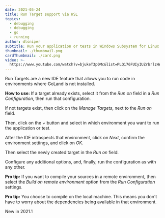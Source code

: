 ```yaml
---
date: 2021-05-24
title: Run Target support via WSL
topics:
  - debugging
  - debugging
  - go
  - running
author: dlsniper
subtitle: Run your application or tests in Windows Subsystem for Linux (WSL) with ease
thumbnail: ./thumbnail.png
cardThumbnail: ./card.png
video: >-
  https://www.youtube.com/watch?v=bjukeT3p0Mc&list=PLQ176FUIyIUZrbrlz4AY1V8VzBJKZyVlW&index=108
---
```

Run Targets are a new IDE feature that allows you to run code
in environments where GoLand is not installed.

**How to use:**
If a target already exists, select it from the *Run on* field
in a *Run Configuration*, then run that configuration.

If not targets exist, then click on the *Manage Targets*, next
to the *Run on* field.

Then, click on the *+* button and select in which environment
you want to run the application or test.

After the IDE introspects that environment, click on *Next*,
confirm the environment settings, and click on *OK*.

Then select the newly created target in the *Run on* field.

Configure any additional options, and, finally, run the
configuration as with any other.

**Pro tip:** If you want to compile your sources in a remote
environment, then select the *Build on remote environment* option
from the *Run Configuration* settings.

**Pro tip:** You choose to compile on the local machine. This
means you don't have to worry about the dependencies being
available in that environment.

<span class="tag is-rounded">New in 2021.1</span>
